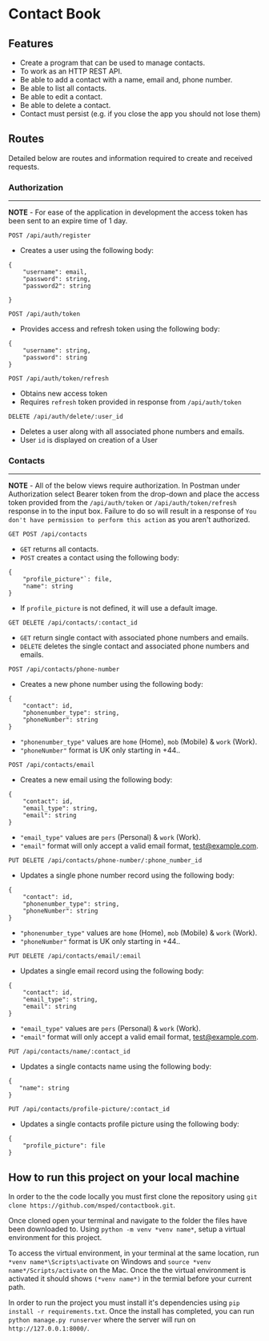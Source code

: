 # Contact Book

## Features

- Create a program that can be used to manage contacts.
- To work as an HTTP REST API.
- Be able to add a contact with a name, email and, phone number.
- Be able to list all contacts.
- Be able to edit a contact.
- Be able to delete a contact.
- Contact must persist (e.g. if you close the app you should not lose them)

## Routes

Detailed below are routes and information required to create and received requests.

### Authorization
---

**NOTE** - For ease of the application in development the access token has been sent to an expire time of 1 day.

`POST /api/auth/register`
- Creates a user using the following body:
```
{
    "username": email,
    "password": string,
    "password2": string
    
}
```

`POST /api/auth/token`
- Provides access and refresh token using the following body: 
```
{
    "username": string,
    "password": string
}
```

`POST /api/auth/token/refresh`
- Obtains new access token
- Requires `refresh` token provided in response from `/api/auth/token`

`DELETE /api/auth/delete/:user_id`
- Deletes a user along with all associated phone numbers and emails.
- User `id` is displayed on creation of a User

### Contacts
---

**NOTE** - All of the below views require authorization. In Postman under Authorization select Bearer token from the drop-down and place the access token provided from the `/api/auth/token` or `/api/auth/token/refresh` response in to the input box. Failure to do so will result in a response of `You don't have permission to perform this action` as you aren't authorized.

`GET POST /api/contacts`
- `GET` returns all contacts.
- `POST` creates a contact using the following body:
```
{
    "profile_picture"`: file,
    "name": string
}
```
- If `profile_picture` is not defined, it will use a default image.

`GET DELETE /api/contacts/:contact_id`
- `GET` return single contact with associated phone numbers and emails.
- `DELETE` deletes the single contact and associated phone numbers and emails.

`POST /api/contacts/phone-number`
- Creates a new phone number using the following body:
```
{
    "contact": id,
    "phonenumber_type": string,
    "phoneNumber": string
}
```
- `"phonenumber_type"` values are `home` (Home), `mob` (Mobile) & `work` (Work).
- `"phoneNumber"` format is UK only starting in +44..

`POST /api/contacts/email`
- Creates a new email using the following body:
```
{
    "contact": id,
    "email_type": string,
    "email": string
}
```
- `"email_type"` values are `pers` (Personal) & `work` (Work).
- `"email"` format will only accept a valid email format, test@example.com.

`PUT DELETE /api/contacts/phone-number/:phone_number_id`
- Updates a single phone number record using the following body:
```
{
    "contact": id,
    "phonenumber_type": string,
    "phoneNumber": string
}
```
- `"phonenumber_type"` values are `home` (Home), `mob` (Mobile) & `work` (Work).
- `"phoneNumber"` format is UK only starting in +44..

`PUT DELETE /api/contacts/email/:email`
- Updates a single email record using the following body:
```
{
    "contact": id,
    "email_type": string,
    "email": string
}
```
- `"email_type"` values are `pers` (Personal) & `work` (Work).
- `"email"` format will only accept a valid email format, test@example.com.


`PUT /api/contacts/name/:contact_id`
- Updates a single contacts name using the following body:
 ```
{
    "name": string
}
```

`PUT /api/contacts/profile-picture/:contact_id`
- Updates a single contacts profile picture using the following body:
```
{
    "profile_picture": file
}
```

## How to run this project on your local machine

In order to the the code locally you must first clone the repository using `git clone https://github.com/msped/contactbook.git`.

Once cloned open your terminal and navigate to the folder the files have been downloaded to. Using `python -m venv *venv name*`, setup a virtual environment for this project.

To access the virtual environment, in your terminal at the same location, run `*venv name*\Scripts\activate` on Windows and `source *venv name*/Scripts/activate` on the Mac. Once the the virtual environment is activated it should shows `(*venv name*)` in the termial before your current path. 

In order to run the project you must install it's dependencies using `pip install -r requirements.txt`. Once the install has completed, you can run `python manage.py runserver` where the server will run on `http://127.0.0.1:8000/`.